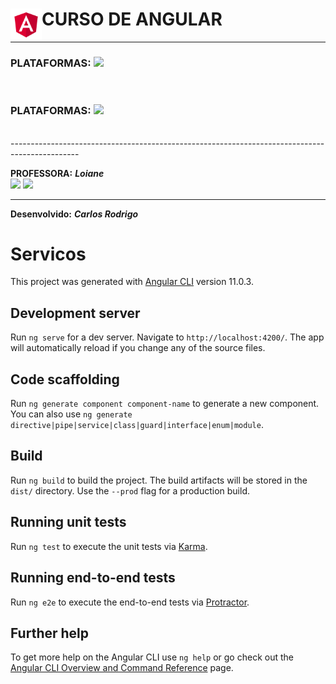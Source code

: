 # CURSO DE ANGULAR <img align="left" alt="Angular" width="50px" src="https://raw.githubusercontent.com/github/explore/80688e429a7d4ef2fca1e82350fe8e3517d3494d/topics/angular/angular.png" />

-----------------------------------------------------------------------------------------------

### PLATAFORMAS: [<img src="https://img.shields.io/badge/Workover-F6C915?style=for-the-badge">](https://alunos.workover.com.br/)
<br>

### PLATAFORMAS: [<img src="https://img.shields.io/badge/loiane.training-DD0031?style=for-the-badge&logo=angular&logoColor=white">](https://loiane.training/dashboard) 
<br>
-----------------------------------------------------------------------------------------------

**PROFESSORA:** **_Loiane_**
<br>
[<img src="https://img.shields.io/badge/GitHub-100000?style=for-the-badge&logo=github&logoColor=white">](https://github.com/loiane) [<img src="https://img.shields.io/badge/LinkedIn-0077B5?style=for-the-badge&logo=linkedin&logoColor=white">](https://www.linkedin.com/in/loiane/)
<br>

-----------------------------------------------------------------------------------------------

**Desenvolvido:** **_Carlos Rodrigo_**


# Servicos

This project was generated with [Angular CLI](https://github.com/angular/angular-cli) version 11.0.3.

## Development server

Run `ng serve` for a dev server. Navigate to `http://localhost:4200/`. The app will automatically reload if you change any of the source files.

## Code scaffolding

Run `ng generate component component-name` to generate a new component. You can also use `ng generate directive|pipe|service|class|guard|interface|enum|module`.

## Build

Run `ng build` to build the project. The build artifacts will be stored in the `dist/` directory. Use the `--prod` flag for a production build.

## Running unit tests

Run `ng test` to execute the unit tests via [Karma](https://karma-runner.github.io).

## Running end-to-end tests

Run `ng e2e` to execute the end-to-end tests via [Protractor](http://www.protractortest.org/).

## Further help

To get more help on the Angular CLI use `ng help` or go check out the [Angular CLI Overview and Command Reference](https://angular.io/cli) page.
